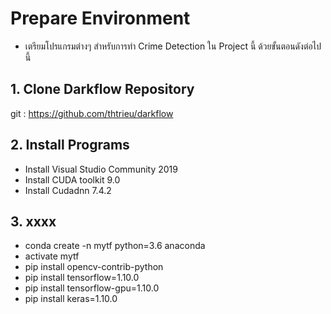 # Prepare Environment
- เตรียมโปรแกรมต่างๆ สำหรับการทำ Crime Detection ใน Project นี้ ด้วยขั้นตอนดังต่อไปนี้
## 1. Clone Darkflow Repository
git : https://github.com/thtrieu/darkflow

## 2. Install Programs
- Install Visual Studio Community 2019
- Install CUDA toolkit 9.0
- Install Cudadnn 7.4.2

## 3. xxxx
- conda create -n mytf python=3.6 anaconda
- activate mytf
- pip install opencv-contrib-python
- pip install tensorflow=1.10.0
- pip install tensorflow-gpu=1.10.0
- pip install keras=1.10.0
